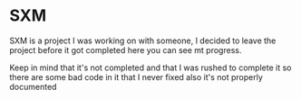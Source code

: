 # SXM
SXM is a project I was working on with someone, I decided to leave the project before it got completed here you can see mt progress.

Keep in mind that it's not completed and that I was rushed to complete it so there are some bad code in it that I never fixed also it's not properly documented
